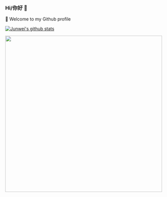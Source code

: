### Hi/你好 👋

🔭  Welcome to my Github profile

<!--
**wahyd4/wahyd4** is a ✨ _special_ ✨ repository because its `README.md` (this file) appears on your GitHub profile.

Here are some ideas to get you started:

- 🔭 I’m currently working on ...
- 🌱 I’m currently learning ...
- 👯 I’m looking to collaborate on ...
- 🤔 I’m looking for help with ...
- 💬 Ask me about ...
- 📫 How to reach me: ...
- 😄 Pronouns: ...
- ⚡ Fun fact: ...
-->
<!--
![Chengdu Air Index](https://badges.toozhao.com/svg/chengdu) The current air quality of Chengdu where I came from
![Mel Air Index](https://badges.toozhao.com/svg/mel) I am currently live in Melbourne, that's the current air quality.
[![Dockerhub Pull](https://badges.toozhao.com/svg/dockerhub)](https://github.com/wahyd4/aria2-ariang-docker) I have a docker image which has been pulled more than 1 millions times.
![Github Star](https://badges.toozhao.com/svg/github) That's the liked count from one of my open sourced repo
-->

[![Junwei's github stats](https://github-readme-stats.vercel.app/api?username=wahyd4)](https://github.com/anuraghazra/github-readme-stats)


<a href="https://badges.toozhao.com" title="Generate your badge to count for any page views at https://badges.toozhao.com"><img src="https://badges.toozhao.com/svg/junv-github-profile" width=500/></a>
